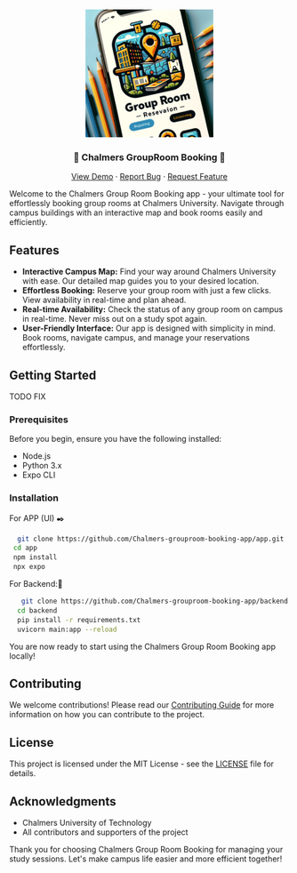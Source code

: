 <a name="readme-top"></a>

<!-- PROJECT LOGO -->
<br />
<div align="center">
  <a href="https://github.com/othneildrew/Best-README-Template">
    <img src="logo.jpg" alt="Logo" width="230" height="230">
  </a>

  <h3 align="center">📖 Chalmers GroupRoom Booking 🎒</h3>

  <p align="center">
    <a href="https://github.com/othneildrew/Best-README-Template">View Demo</a>
    ·
    <a href="https://github.com/othneildrew/Best-README-Template/issues/new?labels=bug&template=bug-report---.md">Report Bug</a>
    ·
    <a href="https://github.com/othneildrew/Best-README-Template/issues/new?labels=enhancement&template=feature-request---.md">Request Feature</a>
  </p>
</div>

Welcome to the Chalmers Group Room Booking app - your ultimate tool for effortlessly booking group rooms at Chalmers University. Navigate through campus buildings with an interactive map and book rooms easily and efficiently.

## Features

- **Interactive Campus Map:** Find your way around Chalmers University with ease. Our detailed map guides you to your desired location.
- **Effortless Booking:** Reserve your group room with just a few clicks. View availability in real-time and plan ahead.
- **Real-time Availability:** Check the status of any group room on campus in real-time. Never miss out on a study spot again.
- **User-Friendly Interface:** Our app is designed with simplicity in mind. Book rooms, navigate campus, and manage your reservations effortlessly.

## Getting Started
TODO FIX
### Prerequisites

Before you begin, ensure you have the following installed:
- Node.js
- Python 3.x
- Expo CLI

### Installation

For APP (UI) ✒️
 ```bash
   git clone https://github.com/Chalmers-grouproom-booking-app/app.git
  cd app
  npm install
  npx expo
 ```
For Backend:📖
```bash
   git clone https://github.com/Chalmers-grouproom-booking-app/backend.git
  cd backend
  pip install -r requirements.txt
  uvicorn main:app --reload
 ```
You are now ready to start using the Chalmers Group Room Booking app locally!

## Contributing

We welcome contributions! Please read our [Contributing Guide](CONTRIBUTING.md) for more information on how you can contribute to the project.

## License

This project is licensed under the MIT License - see the [LICENSE](LICENSE) file for details.

## Acknowledgments

- Chalmers University of Technology
- All contributors and supporters of the project

Thank you for choosing Chalmers Group Room Booking for managing your study sessions. Let's make campus life easier and more efficient together!
```

